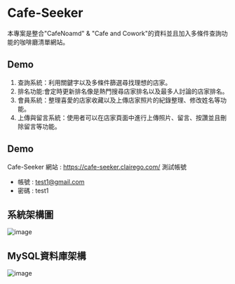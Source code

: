 # Cafe-Seeker

本專案是整合"CafeNoamd" & "Cafe and Cowork"的資料並且加入多條件查詢功能的咖啡廳清單網站。
## Demo
1. 查詢系統：利用關鍵字以及多條件篩選尋找理想的店家。
2. 排名功能:會定時更新排名像是熱門搜尋店家排名以及最多人討論的店家排名。
3. 會員系統：整理喜愛的店家收藏以及上傳店家照片的紀錄整理、修改姓名等功能。
4. 上傳與留言系統：使用者可以在店家頁面中進行上傳照片、留言、按讚並且刪除留言等功能。

## Demo

Cafe-Seeker 網站 : https://cafe-seeker.clairego.com/
測試帳號

- 帳號 : test1@gmail.com
- 密碼 : test1

## 系統架構圖

![image](https://user-images.githubusercontent.com/93002296/173249343-fe03204d-52d5-4f31-a3b1-495906baef28.png)


## MySQL資料庫架構
![image](https://user-images.githubusercontent.com/93002296/173243687-e0ae566c-0ae7-4780-b9d7-4ffb029bc4a7.png)







